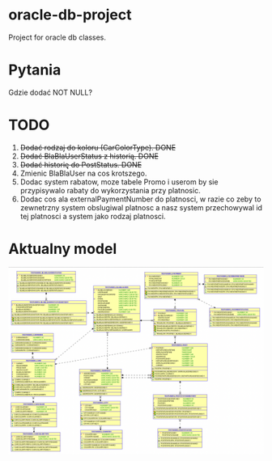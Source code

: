 # oracle-db-project
Project for oracle db classes.

# Pytania
Gdzie dodać NOT NULL?

# TODO
1. ~~Dodać rodzaj do koloru (CarColorType). DONE~~
2. ~~Dodać BlaBlaUserStatus z historią. DONE~~
3. ~~Dodać historię do PostStatus. DONE~~
4. Zmienic BlaBlaUser na cos krotszego.
5. Dodac system rabatow, moze tabele Promo i userom by sie przypisywalo rabaty do wykorzystania przy platnosic.
6. Dodac cos ala externalPaymentNumber do platnosci, w razie co zeby to zewnetrzny system obslugiwal platnosc a nasz system przechowywal id tej platnosci a system jako rodzaj platnosci.

# Aktualny model
![alt text](model.png "Model")
